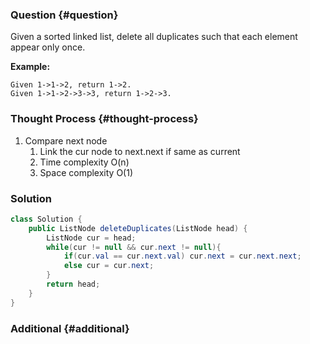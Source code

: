 ### Question {#question}

Given a sorted linked list, delete all duplicates such that each element appear only once.

**Example:**

```
Given 1->1->2, return 1->2.
Given 1->1->2->3->3, return 1->2->3.
```

### Thought Process {#thought-process}

1. Compare next node
   1. Link the cur node to next.next if same as current
   2. Time complexity O\(n\)
   3. Space complexity O\(1\)

### Solution

```java
class Solution {
    public ListNode deleteDuplicates(ListNode head) {
        ListNode cur = head;
        while(cur != null && cur.next != null){
            if(cur.val == cur.next.val) cur.next = cur.next.next;
            else cur = cur.next;
        }
        return head;
    }
}
```

### Additional {#additional}



